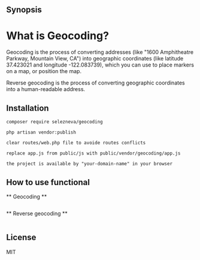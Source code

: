 ## Synopsis

# What is Geocoding?

Geocoding is the process of converting addresses (like "1600 Amphitheatre Parkway, Mountain View, CA") into geographic coordinates (like latitude 37.423021 and longitude -122.083739), which you can use to place markers on a map, or position the map.

Reverse geocoding is the process of converting geographic coordinates into a human-readable address.

## Installation
```
composer require selezneva/geocoding
```
```
php artisan vendor:publish
```
```
clear routes/web.php file to avoide routes conflicts
```
```
replace app.js from public/js with public/vendor/geocoding/app.js
```
```
the project is available by "your-domain-name" in your browser 
```
## How to use functional 
** Geocoding **
```http://your-domain-name.app/geo/?language=en&address=Paris&formatted=true
```
** Reverse geocoding **
``` http://your-domain-name.app/rev/?language=en&longitude=40.7155809802915&latitude=40.7155809802915&postalCode=true
```
## License

MIT
